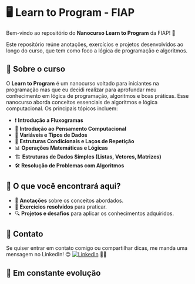 # 🖥️ Learn to Program - FIAP

Bem-vindo ao repositório do **Nanocurso Learn to Program** da FIAP! 🚀

Este repositório reúne anotações, exercícios e projetos desenvolvidos ao longo do curso, que tem como foco a lógica de programação e algoritmos.

## 📌 Sobre o curso

O **Learn to Program** é um nanocurso voltado para iniciantes na programação mas que eu decidi realizar para aprofundar meu conhecimento em lógica de programação, algoritmos e boas práticas. Esse nanocurso aborda conceitos essenciais de algoritmos e lógica computacional. Os principais tópicos incluem:

- ❗   **Introdução a Fluxogramas**
- 🧠 **Introdução ao Pensamento Computacional**
- 🔢 **Variáveis e Tipos de Dados**
- 🔄 **Estruturas Condicionais e Laços de Repetição**
- 📊 **Operações Matemáticas e Lógicas**
- 🏗️ **Estruturas de Dados Simples (Listas, Vetores, Matrizes)**
- 🛠️ **Resolução de Problemas com Algoritmos**

## 📂 O que você encontrará aqui?

- 📑 **Anotações** sobre os conceitos abordados.
- 📝 **Exercícios resolvidos** para praticar.
- 🔍 **Projetos e desafios** para aplicar os conhecimentos adquiridos.

## 💬 Contato 
 
Se quiser entrar em contato comigo ou compartilhar dicas, me manda uma mensagem no LinkedIn! 😊
[![LinkedIn](https://img.shields.io/badge/LinkedIn-celoselado-blue?logo=linkedin)](https://www.linkedin.com/in/celoselado/) 🐱‍🚀

## 🚧 Em constante evolução
